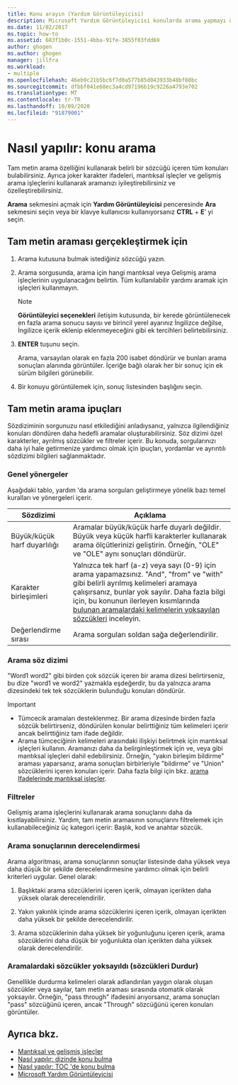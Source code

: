 ```yaml
---
title: Konu arayın (Yardım Görüntüleyicisi)
description: Microsoft Yardım Görüntüleyicisi konularda arama yapmayı öğrenin. Joker karakter ifadeleri, mantıksal işleçler ve gelişmiş arama işleçlerini kullanarak aramaları özelleştirin.
ms.date: 11/02/2017
ms.topic: how-to
ms.assetid: 683f1b0c-1551-4bba-91fe-3855f03fdd69
author: ghogen
ms.author: ghogen
manager: jillfra
ms.workload:
- multiple
ms.openlocfilehash: 46eb9c21b5bc6f7d0a577b85d043933b48bf60bc
ms.sourcegitcommit: dfbbf041e68ec3a4cd97196b19c9226a4793e702
ms.translationtype: MT
ms.contentlocale: tr-TR
ms.lasthandoff: 10/09/2020
ms.locfileid: "91879001"
---
```

# <a name="how-to-search-for-topics"></a>Nasıl yapılır: konu arama

Tam metin arama özelliğini kullanarak belirli bir sözcüğü içeren tüm konuları bulabilirsiniz. Ayrıca joker karakter ifadeleri, mantıksal işleçler ve gelişmiş arama işleçlerini kullanarak aramanızı iyileştirebilirsiniz ve özelleştirebilirsiniz.

**Arama** sekmesini açmak için **Yardım Görüntüleyicisi** penceresinde **Ara** sekmesini seçin veya bir klavye kullanıcısı kullanıyorsanız **CTRL** + **E**' yi seçin.

## <a name="to-perform-a-full-text-search"></a>Tam metin araması gerçekleştirmek için

1. Arama kutusuna bulmak istediğiniz sözcüğü yazın.

2. Arama sorgusunda, arama için hangi mantıksal veya Gelişmiş arama işleçlerinin uygulanacağını belirtin. Tüm kullanılabilir yardımı aramak için işleçleri kullanmayın.

    > [!NOTE]
    > **Görüntüleyici seçenekleri** iletişim kutusunda, bir kerede görüntülenecek en fazla arama sonucu sayısı ve birincil yerel ayarınız İngilizce değilse, İngilizce içerik eklenip eklenmeyeceğini gibi ek tercihleri belirtebilirsiniz.

3. **ENTER** tuşunu seçin.

     Arama, varsayılan olarak en fazla 200 isabet döndürür ve bunları arama sonuçları alanında görüntüler. İçeriğe bağlı olarak her bir sonuç için ek sürüm bilgileri görünebilir.

4. Bir konuyu görüntülemek için, sonuç listesinden başlığını seçin.

## <a name="full-text-search-tips"></a>Tam metin arama ipuçları

Sözdiziminin sorgunuzu nasıl etkilediğini anladıysanız, yalnızca ilgilendiğiniz konuları döndüren daha hedefli aramalar oluşturabilirsiniz. Söz dizimi özel karakterler, ayrılmış sözcükler ve filtreler içerir. Bu konuda, sorgularınızı daha iyi hale getirmenize yardımcı olmak için ipuçları, yordamlar ve ayrıntılı sözdizimi bilgileri sağlanmaktadır.

### <a name="general-guidelines"></a>Genel yönergeler

Aşağıdaki tablo, yardım 'da arama sorguları geliştirmeye yönelik bazı temel kuralları ve yönergeleri içerir.

|Sözdizimi|Açıklama|
|------------|-----------------|
|Büyük/küçük harf duyarlılığı|Aramalar büyük/küçük harfe duyarlı değildir. Büyük veya küçük harfli karakterler kullanarak arama ölçütlerinizi geliştirin. Örneğin, "OLE" ve "OLE" aynı sonuçları döndürür.|
|Karakter birleşimleri|Yalnızca tek harf (a-z) veya sayı (0-9) için arama yapamazsınız. "And", "from" ve "with" gibi belirli ayrılmış kelimeleri aramaya çalışırsanız, bunlar yok sayılır. Daha fazla bilgi için, bu konunun ilerleyen kısımlarında [bulunan aramalardaki kelimelerin yoksayılan sözcükleri](#stopwords) inceleyin.|
|Değerlendirme sırası|Arama sorguları soldan sağa değerlendirilir.|

### <a name="search-syntax"></a>Arama söz dizimi

"Word1 word2" gibi birden çok sözcük içeren bir arama dizesi belirtirseniz, bu dize "word1 ve word2" yazmakla eşdeğerdir, bu da yalnızca arama dizesindeki tek tek sözcüklerin bulunduğu konuları döndürür.

> [!IMPORTANT]
> - Tümcecik aramaları desteklenmez. Bir arama dizesinde birden fazla sözcük belirtirseniz, döndürülen konular belirttiğiniz tüm kelimeleri içerir ancak belirttiğiniz tam ifade değildir.
> - Arama tümceciğinin kelimeleri arasındaki ilişkiyi belirtmek için mantıksal işleçleri kullanın. Aramanızı daha da belirginleştirmek için ve, veya gibi mantıksal işleçleri dahil edebilirsiniz. Örneğin, "yakın birleşim bildirme" araması yaparsanız, arama sonuçları birbirleriyle "bildirme" ve "Union" sözcüklerini içeren konuları içerir. Daha fazla bilgi için bkz. [arama Ifadelerinde mantıksal işleçler](../help-viewer/logical-operators-search-expressions.md).

### <a name="filters"></a>Filtreler

Gelişmiş arama işleçlerini kullanarak arama sonuçlarını daha da kısıtlayabilirsiniz. Yardım, tam metin aramasının sonuçlarını filtrelemek için kullanabileceğiniz üç kategori içerir: Başlık, kod ve anahtar sözcük.

### <a name="ranking-of-search-results"></a>Arama sonuçlarının derecelendirmesi

Arama algoritması, arama sonuçlarının sonuçlar listesinde daha yüksek veya daha düşük bir şekilde derecelendirmesine yardımcı olmak için belirli kriterleri uygular. Genel olarak:

1. Başlıktaki arama sözcüklerini içeren içerik, olmayan içerikten daha yüksek olarak derecelendirilir.

2. Yakın yakınlık içinde arama sözcüklerini içeren içerik, olmayan içerikten daha yüksek bir şekilde derecelendirilir.

3. Arama sözcüklerinin daha yüksek bir yoğunluğunu içeren içerik, arama sözcüklerini daha düşük bir yoğunlukta olan içerikten daha yüksek olarak derecelendirilir.

### <a name=""></a><a name="stopwords"> Aramalardaki sözcükler yoksayıldı (sözcükleri Durdur) </a>

Genellikle durdurma kelimeleri olarak adlandırılan yaygın olarak oluşan sözcükler veya sayılar, tam metin araması sırasında otomatik olarak yoksayılır. Örneğin, "pass through" ifadesini arıyorsanız, arama sonuçları "pass" sözcüğünü içeren, ancak "Through" sözcüğünü içeren konuları görüntüler.

## <a name="see-also"></a>Ayrıca bkz.

- [Mantıksal ve gelişmiş işleçler](../help-viewer/logical-operators-search-expressions.md)
- [Nasıl yapılır: dizinde konu bulma](../help-viewer/find-topics-index.md)
- [Nasıl yapılır: TOC 'de konu bulma](../help-viewer/find-topics-toc.md)
- [Microsoft Yardım Görüntüleyicisi](../help-viewer/overview.md)